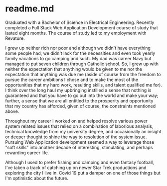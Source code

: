 
# readme.md

Graduated with a Bachelor of Science in Electrical Engineering. Recently completed a Full Stack Web Application Development course of study that lasted eight months. The course of study led to my employment with Revature.

I grew up neither rich nor poor and although we didn't have everything some people had, we didn't lack for the necessities and even took yearly family vacations to go camping and such.  My dad was career Navy but managed to put seven children through Catholic school.  So, I grew up with neither the expectation that anything would be given to me nor the expectation that anything was due me (aside of course from the freedom to pursue the career ambitions I chose and to make the most of the opportunities that my hard work, resulting skills, and talent qualified me for).  I think over the long haul my upbringing instilled a sense that nothing is guaranteed and that you have to go out into the world and make your way; further, a sense that we are all entitled to the prosperity and opportunity that my country has afforded, given of course, the constraints mentioned above.

Throughout my career I worked on and helped resolve various power system related issues that relied on a combination of laborious analysis, technical knowledge from my university degree, and occasionally an insight or deeper thought to shine the way to resolution of the system issue.  Pursuing Web Application development seemed a way to leverage those "soft skills" into another decade of interesting, stimulating, and perhaps rewarding career life.

Although I used to prefer fishing and camping and even fantasy football, I've taken a track of catching up on newer Star Trek productions and exploring the city I live in.  Covid 19 put a damper on one of those things but I'm optimistic about the future.



